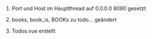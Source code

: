 1) Port und Host im Hauptthread auf 0.0.0.0 8080 gesetzt

2) books, book_is, BOOKs zu todo... geändert

3) Todos.vue erstellt
